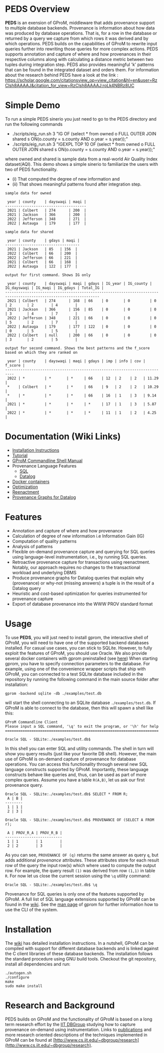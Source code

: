 # PEDS Overview

**PEDS** is an exension of GProM, middleware that adds provenance support to multiple database backends. Provenance is information about how data was produced by database operations. That is, for a row in the database or returned by a query we capture from which rows it was derived and by which operations. PEDS builds on the capabilities of GProM to rewrite input queries further into rewriting those queries for more complex actions. PEDS supports annotation and capture of where and how provenances in their respective columns along with calculating a distance metric between two tuples during integration step. PEDS also provides meaningful 'k' patterns that can be found in the integrated dataset and orders them. For information about the research behind PEDS have a look at the link : https://scholar.google.com/citationsview_op=view_citation&hl=en&user=RzClsh8AAAAJ&citation_for_view=RzClsh8AAAAJ:roLk4NBRz8UC


# Simple Demo
To run a simple PEDS sinerio you just need to go to the PEDS directory and run the following commands 
+ ./scripts/eig_run.sh 3 "IG OF (select * from owned o FULL OUTER JOIN shared s ON(o.county = s.county AND o.year = s.year));"
+ ./scripts/eig_run.sh 3 "IGEXPL TOP 10 OF (select * from owned o FULL OUTER JOIN shared s ON(o.county = s.county AND o.year = s.year));"

where owned and shared is sample data from a real-world Air Quality Index dataset(AQI).
This demo shows a simple sinerio to familiarize the users with two of PEDS functionality. 
+ (i)  That computed the degree of new information and
+ (ii) That shows meaningful patterns found after integration step.

```
sample data for owned 

 year | county    | dayswaqi | maqi | 
-------------------------------------
 2021 | Colbert   | 274      | 200  |
 2021 | Jackson   | 366      | 200  |
 2022 | Jefferson | 348      | 271  |
 2022 | Autauga   | 179      | 177  |

sample data for shared

 year | county    | gdays | maqi | 
----------------------------------
 2021 | Jackson   | 85   | 156  |
 2022 | Colbert   | 66   | 200  |
 2022 | Jefferson | 66   | 221  |
 2021 | Colbert   | 66   | 168  |
 2022 | Autauga   | 122  | 177  |

output for first command. Shows IG only

 year | county    | dayswaqi | maqi | gdays | IG_year | IG_county | IG_dayswaqi | IG_maqi | IG_gdays | Total_IG |
-----------------------------------------------------------------------------------------------------------------
 2021 | Colbert   | 274      | 168  | 66    | 0       | 0         | 0           | 2       | 2        | 4        |
 2021 | Jackson   | 366      | 156  | 85    | 0       | 0         | 0           | 3       | 4        | 7        |
 2022 | Jefferson | 348      | 221  | 66    | 0       | 0         | 0           | 5       | 2        | 7        |
 2022 | Autauga   | 179      | 177  | 122   | 0       | 0         | 0           | 0       | 5        | 5        |
 2022 | Colbert   | null     | 200  | 66    | 0       | 0         | 0           | 3       | 2        | 5        |

output for second command. Shows the best patterns and the f_score based on which they are ranked on

 year | county    | dayswaqi | maqi | gdays | imp | info | cov | f_score |
-------------------------------------------------------------------------- 
 2022 | *         | *       | *     | 66    | 12  | 2    | 2   | 11.29   |
 *    | Colbert   | *       | *     | 66    | 9   | 2    | 2   | 10.29   |
 *    | *         | *       | *     | 66    | 16  | 1    | 3   | 9.14    |
 2021 | *         | *       | *     | *     | 17  | 1    | 3   | 5.87    |
 2022 | *         | *       | *     | *     | 11  | 1    | 2   | 4.25    |

```

# Documentation (Wiki Links)

* [Installation Instructions](https://github.com/IITDBGroup/gprom/wiki/installation)
* [Tutorial](https://github.com/IITDBGroup/gprom/wiki/tutorial)
* [GProM Commandline Shell Manual](https://github.com/IITDBGroup/gprom/blob/master/doc/gprom_man.md)
* Provenance Language Features
  * [SQL](https://github.com/IITDBGroup/gprom/wiki/sql_extensions)
  * [Datalog](https://github.com/IITDBGroup/gprom/wiki/lang_datalog)
* [Docker containers](https://github.com/IITDBGroup/gprom/wiki/docker)
* [Optimization](https://github.com/IITDBGroup/gprom/wiki/research_optimization)
* [Reenactment](https://github.com/IITDBGroup/gprom/wiki/research_reenactment)
* [Provenance Graphs for Datalog](https://github.com/IITDBGroup/gprom/wiki/datalog_prov)

# Features

+ Annotation and capture of where and how provenance
+ Calculation of degree of new information i.e Information Gain (IG)
+ Computation of quality patterns
+ Analysis of patterns
+ Flexible on-demand provenance capture and querying for SQL queries using language-level instrumentation, i.e., by running SQL queries.
+ Retroactive provenance capture for transactions using reenactment. Notably, our approach requires no changes to the transactional workload and underlying DBMS
+ Produce provenance graphs for Datalog queries that explain why (provenance) or why-not (missing answers) a tuple is in the result of a Datalog query
+ Heuristic and cost-based optimization for queries instrumented for provenance capture
+ Export of database provenance into the WWW PROV standard format

# Usage #

To use **PEDS**, you will just need to install gprom, the interactive shell of GProM, you will need to have one of the supported backend databases installed. For casual use cases, you can stick to SQLite. However, to fully exploit the features of GProM, you should use Oracle. We also provide several docker containers with gprom preinstalled (see [here](https://github.com/IITDBGroup/gprom/wiki/docker)) When starting gprom, you have to specify connection parameters to the database. For example, using one of the convenience wrapper scripts that ship with GProM, you can connected to a test SQLite database included in the repository by running the following command in the main source folder after installation:

```
gprom -backend sqlite -db ./examples/test.db
```

will start the shell connecting to an SQLite database `./examples/test.db`. If GProM is able to connect to the database, then this will spawn a shell like this:

```
GProM Commandline Client
Please input a SQL command, '\q' to exit the program, or '\h' for help
======================================================================

Oracle SQL - SQLite:./examples/test.db$
```

In this shell you can enter SQL and utility commands. The shell in turn will show you query results (just like your favorite DB shell). However, the main use of GProM is on-demand capture of provenance for database operations. You can access this functionality through several new SQL language constructs supported by GProM. Importantly, these language constructs behave like queries and, thus, can be used as part of more complex queries. Assume you have a table `R(A,B)`, let us ask our first provenance query.

```
Oracle SQL - SQLite:./examples/test.db$ SELECT * FROM R;
 A | B |
--------
 1 | 1 |
 2 | 3 |

Oracle SQL - SQLite:./examples/test.db$ PROVENANCE OF (SELECT A FROM r);

 A | PROV_R_A | PROV_R_B |
--------------------------
 1 | 1        | 1        |
 2 | 2        | 3        |
```

As you can see, `PROVENANCE OF (q)` returns the same answer as query `q`, but adds additional *provenance* attributes. These attributes store for each result row of the query the input row(s) which where used to compute the output row. For example, the query result `(1)` was derived from row `(1,1)` in table `R`. For now let us close the current session using the `\q` utility command:

```
Oracle SQL - SQLite:./examples/test.db$ \q
```

Provenance for SQL queries is only one of the features supported by GProM. A full list of SQL language extensions supported by GProM can be found in the [wiki](https://github.com/IITDBGroup/gprom/wiki/). See the [man page](https://github.com/IITDBGroup/gprom/blob/master/doc/gprom_man.md) of gprom for further information how to use the CLI of the system. 

# Installation

The [wiki](https://github.com/IITDBGroup/gprom/wiki/installation) has detailed installation instructions. In a nutshell, GProM can be compiled with support for different database backends and is linked against the C client libraries of these database backends. The installation follows the standard procedure using GNU build tools. Checkout the git repository, install all dependencies and run:

```
./autogen.sh
./configure
make
sudo make install
```

# Research and Background

PEDS builds on GProM and the functionality of GProM is based on a long term research effort by the [IIT DBGroup](http://www.cs.iit.edu/~dbgroup/) studying how to capture provenance on-demand using instrumentation. Links to [publications](http://www.cs.iit.edu/~dbgroup/publications) and more research oriented descriptions of the techniques implemented in GProM can be found at [http://www.cs.iit.edu/~dbgroup/research](http://www.cs.iit.edu/~dbgroup/research).

